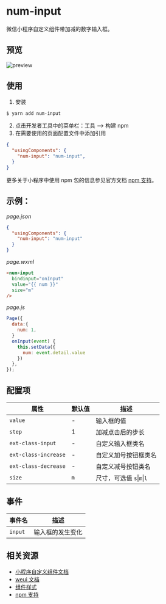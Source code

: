 # num-input

微信小程序自定义组件带加减的数字输入框。

## 预览

![preview](https://github.com/wayou/num-input/raw/master/preview.png)

## 使用

1. 安装

```sh
$ yarn add num-input
```

2. 点击开发者工具中的菜单栏：工具 --> 构建 npm
3. 在需要使用的页面配置文件中添加引用

```json
{
  "usingComponents": {
    "num-input": "num-input",
  }
}
```

更多关于小程序中使用 npm 包的信息参见官方文档 [npm 支持](https://developers.weixin.qq.com/miniprogram/dev/devtools/npm.html)。

## 示例：

_page.json_
```json
{
  "usingComponents": {    
    "num-input": "num-input"
  }
}
```

_page.wxml_
```html
<num-input
  bindinput="onInput"
  value="{{ num }}"
  size="m"
/>
```

_page.js_
```js
Page({
  data:{
    num: 1,
  }
  onInput(event) {
    this.setData({
      num: event.detail.value
    })
  },
});
```

## 配置项

|属性|默认值|描述|
-|-|-
|`value`|-|输入框的值|
|`step`|1|加减点击后的步长|
|`ext-class-input`|-|自定义输入框类名|
|`ext-class-increase`|-|自定义加号按钮框类名|
|`ext-class-decrease`|-|自定义减号按钮类名|
|`size`|`m`|尺寸，可选值 `s`&#124;`m`&#124;`l` |

## 事件

|事件名|描述|
-|-
|`input`|输入框的发生变化|

## 相关资源

- [小程序自定义组件文档](https://developers.weixin.qq.com/miniprogram/dev/framework/custom-component/)
- [weui 文档](https://wechat-miniprogram.github.io/weui/docs/)
- [组件样式](https://developers.weixin.qq.com/miniprogram/dev/framework/custom-component/wxml-wxss.html#%E7%BB%84%E4%BB%B6%E6%A0%B7%E5%BC%8F)
- [npm 支持](https://developers.weixin.qq.com/miniprogram/dev/devtools/npm.html)

